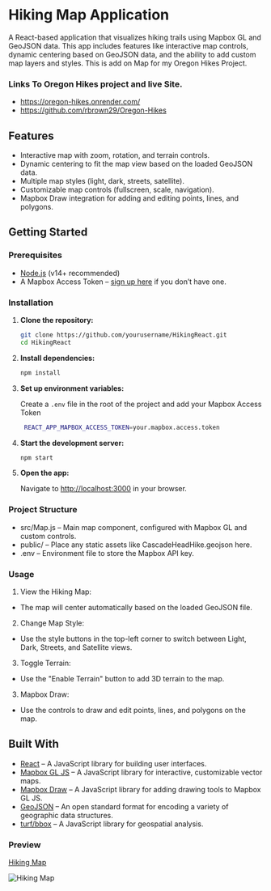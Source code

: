 # Hiking Map Application

A React-based application that visualizes hiking trails using Mapbox GL and GeoJSON data. This app includes features like interactive map controls, dynamic centering based on GeoJSON data, and the ability to add custom map layers and styles. This is add on Map for my Oregon Hikes Project.

### Links To Oregon Hikes project and live Site.
- https://oregon-hikes.onrender.com/
- https://github.com/rbrown29/Oregon-Hikes

## Features

- Interactive map with zoom, rotation, and terrain controls.
- Dynamic centering to fit the map view based on the loaded GeoJSON data.
- Multiple map styles (light, dark, streets, satellite).
- Customizable map controls (fullscreen, scale, navigation).
- Mapbox Draw integration for adding and editing points, lines, and polygons.

## Getting Started

### Prerequisites

- [Node.js](https://nodejs.org/) (v14+ recommended)
- A Mapbox Access Token – [sign up here](https://account.mapbox.com/auth/signup/) if you don’t have one.

### Installation

1. **Clone the repository:**

   ```bash
   git clone https://github.com/yourusername/HikingReact.git
   cd HikingReact

    ```
2. **Install dependencies:**

   ```bash
   npm install
   ```
3. **Set up environment variables:**

   Create a `.env` file in the root of the project and add your Mapbox Access Token
   
   ```bash
    REACT_APP_MAPBOX_ACCESS_TOKEN=your.mapbox.access.token
    ```
4. **Start the development server:**

   ```bash
   npm start
   ```
5. **Open the app:**

   Navigate to [http://localhost:3000](http://localhost:3000) in your browser.

### Project Structure
- src/Map.js – Main map component, configured with Mapbox GL and custom controls.
- public/ – Place any static assets like CascadeHeadHike.geojson here.
- .env – Environment file to store the Mapbox API key.

### Usage
1. View the Hiking Map:

- The map will center automatically based on the loaded GeoJSON file.
2. Change Map Style:

- Use the style buttons in the top-left corner to switch between Light, Dark, Streets, and Satellite views.
3. Toggle Terrain:

- Use the "Enable Terrain" button to add 3D terrain to the map.
3. Mapbox Draw:

- Use the controls to draw and edit points, lines, and polygons on the map.

## Built With
- [React](https://reactjs.org/) – A JavaScript library for building user interfaces.
- [Mapbox GL JS](https://docs.mapbox.com/mapbox-gl-js/api/) – A JavaScript library for interactive, customizable vector maps.
- [Mapbox Draw](https://docs.mapbox.com/mapbox-gl-js/api/#draw) – A JavaScript library for adding drawing tools to Mapbox GL JS.
- [GeoJSON](https://geojson.org/) – An open standard format for encoding a variety of geographic data structures.
- [turf/bbox](https://turfjs.org/docs/#bbox) – A JavaScript library for geospatial analysis.

### Preview
[Hiking Map](https://jazzy-cheesecake-12788a.netlify.app/)

![Hiking Map](HikingMap.png)
